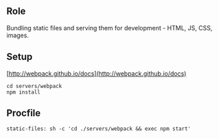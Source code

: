 ## Role

Bundling static files and serving them for development - HTML, JS, CSS,
images.

## Setup

[http://webpack.github.io/docs](http://webpack.github.io/docs)

```
cd servers/webpack
npm install
```

## Procfile

```
static-files: sh -c 'cd ./servers/webpack && exec npm start'
```

